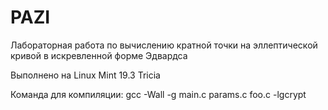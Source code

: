 # PAZI

Лабораторная работа по вычислению кратной точки на эллептической кривой в искревленной форме Эдвардса

Выполнено на Linux Mint 19.3 Tricia

Команда для компиляции: gcc -Wall -g main.c params.c foo.c -lgcrypt 
